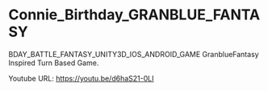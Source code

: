 # Connie_Birthday_GRANBLUE_FANTASY
BDAY_BATTLE_FANTASY_UNITY3D_IOS_ANDROID_GAME
GranblueFantasy Inspired Turn Based Game.

Youtube URL: https://youtu.be/d6haS21-0LI

